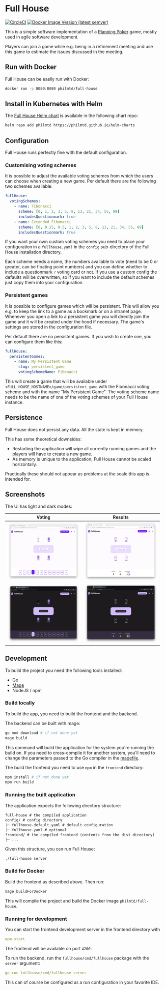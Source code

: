 # Full House

[![CircleCI](https://circleci.com/gh/philmtd/full-house/tree/master.svg?style=svg)](https://circleci.com/gh/philmtd/full-house/tree/master)
[![Docker Image Version (latest semver)](https://img.shields.io/docker/v/philmtd/full-house?color=2496ED&label=philmtd%2Ffull-house&logo=docker&logoColor=white&sort=semver)](https://hub.docker.com/r/philmtd/full-house/tags)

This is a simple software implementation of a [Planning Poker](https://en.wikipedia.org/wiki/Planning_poker) game,
mostly used in agile software development.

Players can join a game while e.g. being in a refinement meeting and use this game to estimate the issues discussed in the meeting.

## Run with Docker

Full House can be easily run with Docker:

```bash
docker run -p 8080:8080 philmtd/full-house
```

## Install in Kubernetes with Helm

The [Full House Helm chart](https://artifacthub.io/packages/helm/philmtd/full-house) is available in the following chart repo:

```bash
helm repo add philmtd https://philmtd.github.io/helm-charts
```

## Configuration

Full House runs perfectly fine with the default configuration.

### Customising voting schemes
It is possible to adjust the available voting schemes from which the users can choose when creating a new game. 
Per default there are the following two schemes available:

```yaml
fullHouse:
  votingSchemes:
    - name: Fibonacci
      scheme: [0, 1, 2, 3, 5, 8, 13, 21, 34, 55, 89]
      includesQuestionmark: true
    - name: Extended Fibonacci
      scheme: [0, 0.25, 0.5, 1, 2, 3, 5, 8, 13, 21, 34, 55, 89]
      includesQuestionmark: true
```

If you want your own custom voting schemes you need to place your configuration in a `fullhouse.yaml` in the `config` sub-directory
of the Full House installation directory.

Each scheme needs a name, the numbers available to vote (need to be 0 or greater, can be floating point numbers) and you can define whether
to include a questionmark `?` voting card or not. If you use a custom config the defaults will be overwritten, so if you want to include the default
schemes just copy them into your configuration.

### Persistent games

It is possible to configure games which will be persistent. This will allow you e.g. to keep the link to a game
as a bookmark or on a intranet page. Whenever you open a link to a persistent game you will directly join the game
and it will be created under the hood if necessary. The game's settings are stored in the configuration file.

Per default there are no persistent games. If you wish to create one, you can configure them like this:
```yaml
fullHouse:
  persistentGames:
    - name: My Persistent Game
      slug: persistent_game
      votingSchemeName: Fibonacci
```

This will create a game that will be available under `<FULL_HOUSE_HOSTNAME>/game/persistent_game` with the Fibonacci voting scheme
and with the name "My Persistent Game". The voting scheme name needs to be the name of one of the voting schemes of your
Full House instance.

## Persistence

Full House does not persist any data. All the state is kept in memory.

This has some theoretical downsides:

* Restarting the application will wipe all currently running games and the players will have to create a new game.
* As memory is unique to the application, Full House cannot be scaled horizontally.

Practically these should not appear as problems at the scale this app is intended for.

## Screenshots

The UI has light and dark modes:

| Voting                                           | Results                                            |
|--------------------------------------------------|----------------------------------------------------|
| ![Voting in light mode](./docs/voting-light.png) | ![Results in light mode](./docs/results-light.png) |
| ![Voting in light mode](./docs/voting-dark.png)  | ![Results in dark mode](./docs/results-dark.png)   |

## Development

To build the project you need the following tools installed:

* Go
* [Mage](https://magefile.org/)
* NodeJS / npm

### Build locally

To build the app, you need to build the frontend and the backend.

The backend can be built with mage:

```bash
go mod download # if not done yet
mage build
```

This command will build the application for the system you're running the build on. If you need to cross-compile it for another
system, you'll need to change the parameters passed to the Go compiler in the [magefile](./magefiles/magefile.go).

The build the frontend you need to use `npm` in the `frontend` directory:

```bash
npm install # if not done yet
npm run build
```

### Running the built application

The application expects the following directory structure:

```
full-house # the compiled application
config/ # config directory
├─ fullhouse-default.yaml # default configuration
├─ fullhouse.yaml # optional
frontend/ # the compiled frontend (contents from the dist directory)
├─ ...
```

Given this structure, you can run Full House:

```bash
./full-house server
```

### Build for Docker

Build the frontend as described above. Then run:

```bash
mage buildForDocker
```

This will compile the project and build the Docker image `philmtd/full-house`.

### Running for development

You can start the frontend development server in the frontend directory with

```yaml
npm start
```

The frontend will be available on port `4200`.

To run the backend, run the `fullhouse/cmd/fullhouse` package with the `server` argument:

```yaml
go run fullhouse/cmd/fullhouse server 
```

This can of course be configured as a run configuration in your favorite IDE.